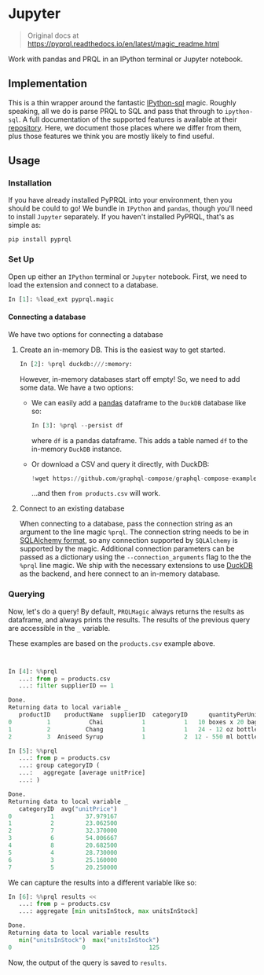 # Jupyter

> Original docs at <https://pyprql.readthedocs.io/en/latest/magic_readme.html>

Work with pandas and PRQL in an IPython terminal or Jupyter notebook.

## Implementation

This is a thin wrapper around the fantastic
[IPython-sql][ipysql] magic.
Roughly speaking,
all we do is parse PRQL to SQL and pass that through to `ipython-sql`.
A full documentation of the supported features is available at their
[repository][ipysql].
Here, we document those places where we differ from them,
plus those features we think you are mostly likely to find useful.

## Usage

### Installation

If you have already installed PyPRQL into your environment,
then you should be could to go!
We bundle in `IPython` and `pandas`,
though you'll need to install `Jupyter` separately.
If you haven't installed PyPRQL,
that's as simple as:

```shell
pip install pyprql
```

### Set Up

Open up either an `IPython` terminal or `Jupyter` notebook. First, we need to
load the extension and connect to a database.

```python
In [1]: %load_ext pyprql.magic

```

#### Connecting a database

We have two options for connecting a database

1. Create an in-memory DB. This is the easiest way to get started.

   ```python
   In [2]: %prql duckdb:///:memory:
   ```

   However, in-memory databases start off empty! So, we need to add some data.
   We have a two options:

   - We can easily add a [pandas][pandas] dataframe to the `DuckDB` database
     like so:

     ```python
     In [3]: %prql --persist df
     ```

     where `df` is a pandas dataframe. This adds a table named `df` to the
     in-memory `DuckDB` instance.

   - Or download a CSV and query it directly, with DuckDB:

     ```python
     !wget https://github.com/graphql-compose/graphql-compose-examples/blob/master/examples/northwind/data/csv/products.csv
     ```

     ...and then `from products.csv` will work.

2. Connect to an existing database

   When connecting to a database, pass the connection string as an argument to the
   line magic `%prql`. The connection string needs to be in [SQLAlchemy
   format][conn_str], so any connection supported by `SQLAlchemy` is supported by
   the magic. Additional connection parameters can be passed as a dictionary using
   the `--connection_arguments` flag to the the `%prql` line magic. We ship with
   the necessary extensions to use [DuckDB][duckdb] as the backend, and here
   connect to an in-memory database.

### Querying

Now, let's do a query! By default, `PRQLMagic` always returns the results as
dataframe, and always prints the results. The results of the previous query are
accessible in the `_` variable.

These examples are based on the `products.csv` example above.

```python


In [4]: %%prql
   ...: from p = products.csv
   ...: filter supplierID == 1

Done.
Returning data to local variable _
   productID    productName  supplierID  categoryID      quantityPerUnit  unitPrice  unitsInStock  unitsOnOrder  reorderLevel  discontinued
0          1           Chai           1           1   10 boxes x 20 bags       18.0            39             0            10             0
1          2          Chang           1           1   24 - 12 oz bottles       19.0            17            40            25             0
2          3  Aniseed Syrup           1           2  12 - 550 ml bottles       10.0            13            70            25             0
```

```python
In [5]: %%prql
   ...: from p = products.csv
   ...: group categoryID (
   ...:   aggregate [average unitPrice]
   ...: )

Done.
Returning data to local variable _
   categoryID  avg("unitPrice")
0           1         37.979167
1           2         23.062500
2           7         32.370000
3           6         54.006667
4           8         20.682500
5           4         28.730000
6           3         25.160000
7           5         20.250000
```

We can capture the results into a different variable like so:

```python
In [6]: %%prql results <<
   ...: from p = products.csv
   ...: aggregate [min unitsInStock, max unitsInStock]

Done.
Returning data to local variable results
   min("unitsInStock")  max("unitsInStock")
0                    0                  125
```

Now, the output of the query is saved to `results`.

[ipysql]: https://github.com/catherinedevlin/ipython-sql
[conn_str]: https://docs.sqlalchemy.org/en/14/core/engines.html#database-urls
[duckdb]: https://duckdb.org
[pandas]: https://pandas.pydata.org
